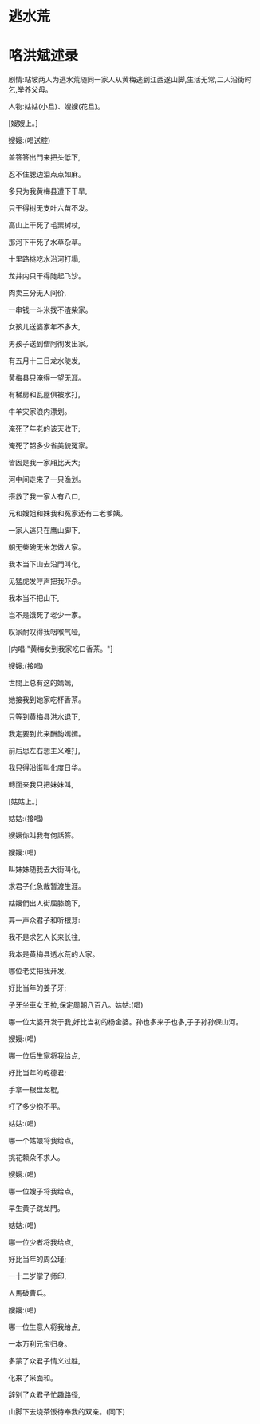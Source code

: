 # 逃水荒

# 咯洪斌述录

剧情:站坡两人为逃水荒随同一家人从黄梅逃到江西遂山脚,生活无常,二人沿街时乞,举养父母。

人物:姑姑(小旦)、嫂嫂(花旦)。

[嫂嫂上。]

嫂嫂:(唱送腔)

盖答答出門来把头低下,

忍不住腮边泪点点如麻。

多只为我黄梅县遭下干旱,

只干得树无支叶六苗不发。

高山上干死了毛栗树杖,

那河下干死了水草杂草。

十里路挑吃水沿河打塌,

龙井内只干得陡起飞沙。

肉卖三分无人间价,

一串钱一斗米找不渣柴家。

女孩儿送婆家年不多大,

男孩子送到僧阿彻发出家。

有五月十三日龙水陡发,

黄梅县只淹得一望无涯。

有梯房和瓦屋俱被水打,

牛羊灾家浪内漂划。

淹死了年老的该天收下;

淹死了韶多少省美貌冤家。

皆因是我一家厢比天大;

河中间走来了一只渔划。

搭救了我一家人有八口,

兄和嫂姐和妹我和冤家还有二老爹姨。

一家人逃只在鹰山脚下,

朝无柴碗无米怎做人家。

我本当下山去沿門叫化,

见猛虎发哼声把我吓杀。

我本当不把山下,

岂不是饿死了老少一家。

叹家耐叹得我咽喉气哑,

[内唱:"黄梅女到我家吃口香茶。"]

嫂嫂:(接唱)

世間上总有这的嫣嫣,

她接我到她家吃杯香茶。

只等到黄梅县洪水退下,

我定要到此来酬韵嫣嫣。

前后思左右想主义难打,

我只得沿街叫化度日华。

轉面来我只把妹妹叫,

[姑姑上。]

姑姑:(接唱)

嫂嫂你叫我有何話答。

嫂嫂:(唱)

叫妹妹随我去大街叫化,

求君子化急裁暂渡生涯。

姑嫂們出人街屈膝跪下,

算一声众君子和听根芽:

我不是求乞人长来长往,

我本是黄梅县透水荒的人家。

哪位老丈把我开发,

好比当年的姜子牙;

子牙坐車女王拉,保定周朝八百八。姑姑:(唱)

哪一位太婆开发于我,好比当初的杨金婆。孙也多来子也多,子子孙孙保山河。

嫂嫂:(唱)

哪一位后生家将我给点,

好比当年的乾德君;

手拿一根盘龙棍,

打了多少抱不平。

姑姑:(唱)

哪一个姑娘将我给点,

挑花赖朵不求人。

嫂嫂:(唱)

哪一位嫂子将我给点,

早生黄子跳龙門。

姑姑:(唱)

哪一位少者将我给点,

好比当年的周公瑾;

一十二岁掌了师印,

人馬破曹兵。

嫂嫂:(唱)

哪一位生意人将我给点,

一本万利元宝归身。

多蒙了众君子情义过胜,

化来了米面和。

辞别了众君子忙趣路径,

山脚下去烧茶饭待奉我的双亲。(同下)


